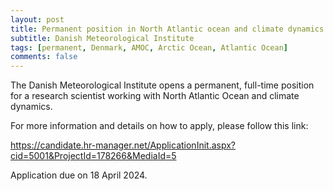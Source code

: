 ```yaml
---
layout: post
title: Permanent position in North Atlantic ocean and climate dynamics (Copenhagen, Denmark)
subtitle: Danish Meteorological Institute 
tags: [permanent, Denmark, AMOC, Arctic Ocean, Atlantic Ocean]
comments: false
---
```

The Danish Meteorological Institute opens a permanent, full-time position for a research scientist working with North Atlantic Ocean and climate dynamics.

For more information and details on how to apply, please follow this link:

https://candidate.hr-manager.net/ApplicationInit.aspx?cid=5001&ProjectId=178266&MediaId=5

Application due on 18 April 2024.
